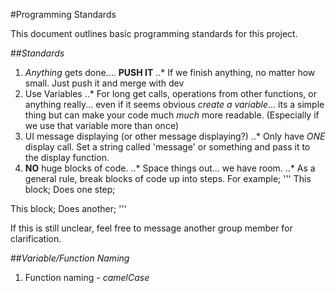 #Programming Standards

This document outlines basic programming standards for this project.

##_Standards_

1. _Anything_ gets done.... **PUSH IT**
..* If we finish anything, no matter how small. Just push it and merge with dev
2. Use Variables
..* For long get calls, operations from other functions, or anything really... even if it seems obvious
    _create a variable_... its a simple thing but can make your code much _much_ more readable. (Especially if we
    use that variable more than once)
3. UI message displaying (or other message displaying?)
..* Only have _ONE_ display call. Set a string called 'message' or something and pass it to the display function.
4. **NO** huge blocks of code.
..* Space things out... we have room.
..* As a general rule, break blocks of code up into steps. For example;
'''
This block;
Does one step;

This block;
Does another;
'''

If this is still unclear, feel free to message another group member for clarification.


##_Variable/Function Naming_
1. Function naming - _camelCase_
